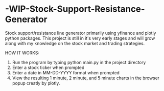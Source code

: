 # -WIP-Stock-Support-Resistance-Generator
Stock support/resistance line generator primarily using yfinance and plotly python packages.
This project is still in it's very early stages and will grow along with my knowledge on the stock market and trading strategies.

HOW IT WORKS:
1. Run the program by typing python main.py in the project directory
2. Enter a stock ticker when prompted
3. Enter a date in MM-DD-YYYY format when prompted
4. View the resulting 1 minute, 2 minute, and 5 minute charts in the browser popup creatly by plotly.

